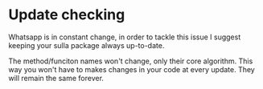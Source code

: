 # Update checking

Whatsapp is in constant change, in order to tackle this issue I suggest
keeping your sulla package always up-to-date.

The method/funciton names won't change, only their core algorithm. This way you won't have to makes changes in your code at every update. They will remain the same forever.
